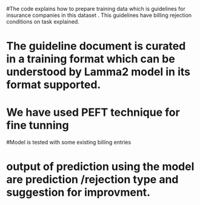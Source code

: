 #The code explains how to prepare training data which is guidelines for insurance companies in this dataset . This guidelines have billing rejection conditions on task  explained. 
# The guideline  document is curated in a training  format which can be understood by Lamma2 model in its format supported.
# We have used PEFT technique for fine tunning 
#Model is tested with  some existing billing entries
# output of prediction using the model are  prediction /rejection type and suggestion for improvment.
